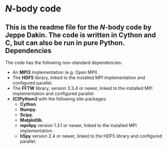 *N*-body code
=============

This is the readme file for the *N*-body code by Jeppe Dakin.
The code is written in Cython and C, but can also be run in pure Python.
Dependencies
-----------
The code has the following non-standard dependencies:
- An **MPI3** implementation (e.g. Open MPI).
- The **HDF5** library, linked to the installed MPI implementation and configured parallel.
- The **FFTW** library, version 3.3.4 or newer, linked to the installed MPI implementation and configured parallel.
- **(C)Python3** with the following site-packages:
  - **Cython**.
  - **Numpy**.
  - **Scipy**.
  - **Matplotlib**.
  - **mpi4py** version 1.3.1 or newer, linked to the installed MPI implementation.
  - **h5py** version 2.4 or newer, linked to the HDF5 library and configured parallel.

